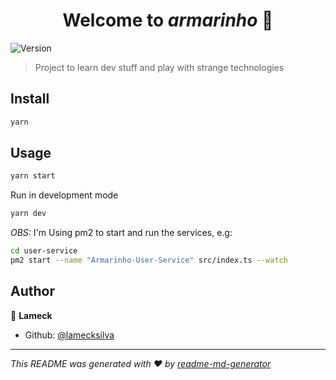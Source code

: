 <h1 align="center">Welcome to <i>armarinho</i> 👋</h1>
<p>
  <img alt="Version" src="https://img.shields.io/badge/version-0.1.0-blue.svg?cacheSeconds=2592000" />
</p>

> Project to learn dev stuff and play with strange technologies

## Install

```sh
yarn
```

## Usage

```sh
yarn start
```

Run in development mode

```sh
yarn dev
```

_OBS:_ I'm Using pm2 to start and run the services, e.g:

```sh
cd user-service
pm2 start --name "Armarinho-User-Service" src/index.ts --watch
```

## Author

👤 **Lameck**

- Github: [@lamecksilva](https://github.com/lamecksilva)

---

_This README was generated with ❤️ by [readme-md-generator](https://github.com/kefranabg/readme-md-generator)_
